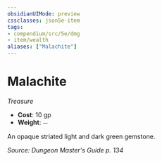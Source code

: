```yaml
---
obsidianUIMode: preview
cssclasses: json5e-item
tags:
- compendium/src/5e/dmg
- item/wealth
aliases: ["Malachite"]
---
```

# Malachite
*Treasure*  

- **Cost**: 10 gp
- **Weight**: ⏤

An opaque striated light and dark green gemstone.

*Source: Dungeon Master's Guide p. 134*